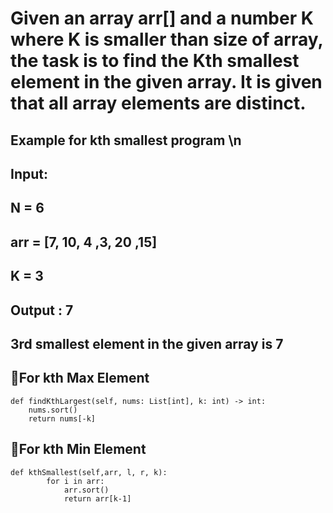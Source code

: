 # Given an array arr[] and a number K where K is smaller than size of array, the task is to find the Kth smallest element in the given array. It is given that all array elements are distinct.
## Example for kth smallest program \n
## Input:
## N = 6
## arr = [7, 10, 4 ,3, 20 ,15]
## K = 3
## Output : 7
## 3rd smallest element in the given array is 7

## 🎈For kth Max Element
```
def findKthLargest(self, nums: List[int], k: int) -> int:
    nums.sort()
    return nums[-k]
```
## 🎈For kth Min Element
```
def kthSmallest(self,arr, l, r, k):
        for i in arr:
            arr.sort()
            return arr[k-1]
```
